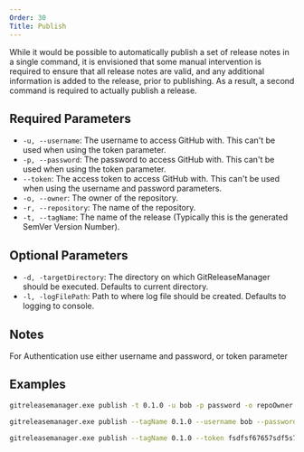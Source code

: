 ```yaml
---
Order: 30
Title: Publish
---
```


While it would be possible to automatically publish a set of release notes in a
single command, it is envisioned that some manual intervention is required to
ensure that all release notes are valid, and any additional information is added
to the release, prior to publishing. As a result, a second command is required
to actually publish a release.

## **Required Parameters**

- `-u, --username`: The username to access GitHub with. This can't be used when
    using the token parameter.
- `-p, --password`: The password to access GitHub with. This can't be used when
    using the token parameter.
- `--token`: The access token to access GitHub with. This can't be used when
    using the username and password parameters.
- `-o, --owner`: The owner of the repository.
- `-r, --repository`: The name of the repository.
- `-t, --tagName`: The name of the release (Typically this is the generated
    SemVer Version Number).

## **Optional Parameters**

- `-d, -targetDirectory`: The directory on which GitReleaseManager should be
    executed. Defaults to current directory.
- `-l, -logFilePath`: Path to where log file should be created. Defaults to
    logging to console.

## **Notes**

For Authentication use either username and password, or token parameter

## **Examples**

```bash
gitreleasemanager.exe publish -t 0.1.0 -u bob -p password -o repoOwner -r repo

gitreleasemanager.exe publish --tagName 0.1.0 --username bob --password password --owner repoOwner --repository repo

gitreleasemanager.exe publish --tagName 0.1.0 --token fsdfsf67657sdf5s7d5f --owner repoOwner --repository repo
```
